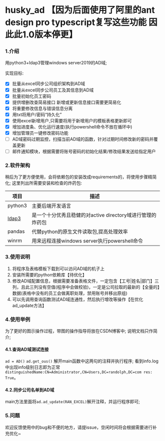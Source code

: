 <!--
 * @Author: randolph
 * @Date: 2020-05-27 14:30:31
 * @LastEditors: randolph
 * @LastEditTime: 2020-06-02 19:12:16
 * @version: 1.0
 * @Contact: cyg0504@outlook.com
 * @Descripttion: 
--> 
# husky_ad 【因为后面使用了阿里的ant design pro typescript复写这些功能 因此此1.0版本停更】

### 1.介绍

用python3+ldap3管理windows server2019的AD域; 

实现目标: 

- [x] 批量从excel同步公司组织架构到AD域
- [x] 批量从excel同步公司员工及其信息到AD域
- [x] 批量初始化员工密码
- [x] 提供增删改查简易接口 新增或更新信息接口需要更简易化
- [x] 将重要修改信息与错误信息分离
- [x] 用txt将用户/密码“持久化”
- [x] 使用excel新增用户,只需要将用于新增用户的模板表格更新即可
- [x] 增加进度条、优化运行速度(执行powershell命令不放在循环中)
- [x] 增加管理员一键修改密码功能
- [ ] AD域密码过期监控，扫描当前AD域的函数，针对过期时间修改新的密码并覆盖更新
- [ ] 邮件通知模块，根据需要将账号密码的初始化结果/修改结果发送给指定用户

### 2.软件架构
稍后为了更方便使用，会将依赖包的安装改成requirements的，将使用步骤精简化;
这里列出所需要安装和检查的炸药包:

| 项目                                   | 描述                                                       |
| -------------------------------------- | ---------------------------------------------------------- |
| python3                                | 主要后端开发语言                                           |
| [ldap3](https://ldap3.readthedocs.io/) | 是一个十分优秀且稳健的对active directory域进行管理的炸药包 |
| pandas                                 | 代替python的原生文件读取包,提高处理效率                    |
| winrm                                  | 用来远程连接windows server执行powershell命令               |

### 3.使用说明

1. 将程序及表格模板下载到可以访问AD域的机子上
2. 安装所需要的python依赖库【待优化】
3. 修改AD域配置信息，根据需要准备表格文件，一定包含【工号|姓名|部门】三列，且此三列没有空值(程序中会做校验)，一定是公司拉取的最新的【全量的】数据(表格中没有的员工会做离职处理，禁用账号并移出原组)
4. 可以先调用查询函数测试AD域连通性，然后执行增改等操作【在优化ad_update方法】

### 4.使用举例
为了更好的图示操作过程，带图的操作指导将放在CSDN博客中; 说明文档只作简介;
#### 4.1.查询AD域测试连接
`ad = AD()`
`ad.get_ous()`
解开main函数中这两句的注释并执行程序;
看到info.log中出现info级别日志即为正常`distinguishedName:CN=Administrator,CN=Users,DC=randolph,DC=com res: True`。

#### 4.2.同步公司名单到AD域
main方法里面将`ad.ad_update(RAN_EXCEL)`解开注释，并运行程序即可;

### 5.问题
欢迎反馈使用中的bug和不便的地方，请提issue，空闲时间将会根据需要进行补充优化~

